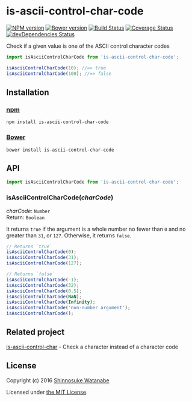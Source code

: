 # is-ascii-control-char-code

[![NPM version](https://img.shields.io/npm/v/is-ascii-control-char-code.svg)](https://www.npmjs.com/package/is-ascii-control-char-code)
[![Bower version](https://img.shields.io/bower/v/is-ascii-control-char-code.svg)](https://github.com/shinnn/is-ascii-control-char-code/releases)
[![Build Status](https://travis-ci.org/shinnn/is-ascii-control-char-code.svg?branch=master)](https://travis-ci.org/shinnn/is-ascii-control-char-code)
[![Coverage Status](https://img.shields.io/coveralls/shinnn/is-ascii-control-char-code.svg)](https://coveralls.io/r/shinnn/is-ascii-control-char-code)
[![devDependencies Status](https://david-dm.org/shinnn/is-ascii-control-char-code/dev-status.svg)](https://david-dm.org/shinnn/is-ascii-control-char-code?type=dev)

Check if a given value is one of the ASCII control character codes

```javascript
import isAsciiControlCharCode from 'is-ascii-control-char-code';

isAsciiControlCharCode(10); //=> true
isAsciiControlCharCode(100); //=> false
```

## Installation

### [npm](https://www.npmjs.com/)

```
npm install is-ascii-control-char-code
```

### [Bower](https://bower.io/)

```
bower install is-ascii-control-char-code
```

## API

```javascript
import isAsciiControlCharCode from 'is-ascii-control-char-code';
```

### isAsciiControlCharCode(*charCode*)

*charCode*: `Number`  
Return: `Boolean`

It returns `true` if the argument is a whole number no fewer than `0` and no greater than `31`, or `127`. Otherwise, it returns `false`.

```javascript
// Returns `true`
isAsciiControlCharCode(0);
isAsciiControlCharCode(31);
isAsciiControlCharCode(127);

// Returns `false`
isAsciiControlCharCode(-1);
isAsciiControlCharCode(32);
isAsciiControlCharCode(0.5);
isAsciiControlCharCode(NaN);
isAsciiControlCharCode(Infinity);
isAsciiControlCharCode('non-number argument');
isAsciiControlCharCode();
```

## Related project

[is-ascii-control-char](https://github.com/shinnn/is-ascii-control-char) - Check a character instead of a character code

## License

Copyright (c) 2016 [Shinnosuke Watanabe](https://github.com/shinnn)

Licensed under [the MIT License](./LICENSE).
